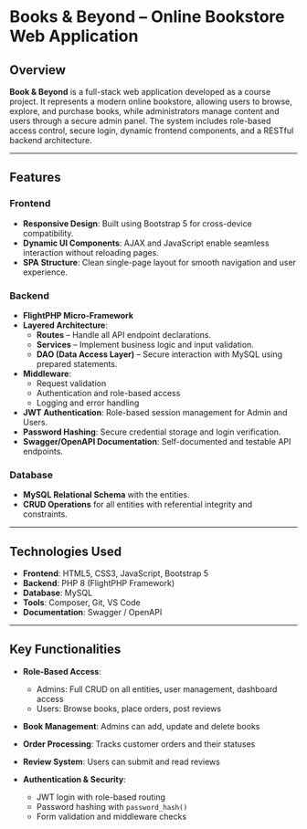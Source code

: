 

# Books & Beyond – Online Bookstore Web Application

## Overview

**Book & Beyond** is a full-stack web application developed as a course project. It represents a modern online bookstore, allowing users to browse, explore, and purchase books, while administrators manage content and users through a secure admin panel. The system includes role-based access control, secure login, dynamic frontend components, and a RESTful backend architecture.


---

## Features

### Frontend

* **Responsive Design**: Built using Bootstrap 5 for cross-device compatibility.
* **Dynamic UI Components**: AJAX and JavaScript enable seamless interaction without reloading pages.
* **SPA Structure**: Clean single-page layout for smooth navigation and user experience.

### Backend

* **FlightPHP Micro-Framework**
* **Layered Architecture**:
  * **Routes** – Handle all API endpoint declarations.
  * **Services** – Implement business logic and input validation.
  * **DAO (Data Access Layer)** – Secure interaction with MySQL using prepared statements.
* **Middleware**:
  * Request validation
  * Authentication and role-based access
  * Logging and error handling
* **JWT Authentication**: Role-based session management for Admin and Users.
* **Password Hashing**: Secure credential storage and login verification.
* **Swagger/OpenAPI Documentation**: Self-documented and testable API endpoints.

### Database

* **MySQL Relational Schema** with the entities.
* **CRUD Operations** for all entities with referential integrity and constraints.

---

## Technologies Used

* **Frontend**: HTML5, CSS3, JavaScript, Bootstrap 5
* **Backend**: PHP 8 (FlightPHP Framework)
* **Database**: MySQL
* **Tools**: Composer, Git, VS Code
* **Documentation**: Swagger / OpenAPI

---

## Key Functionalities

* **Role-Based Access**:

  * Admins: Full CRUD on all entities, user management, dashboard access
  * Users: Browse books, place orders, post reviews
* **Book Management**: Admins can add, update and delete books
* **Order Processing**: Tracks customer orders and their statuses
* **Review System**: Users can submit and read reviews
* **Authentication & Security**:
  * JWT login with role-based routing
  * Password hashing with `password_hash()`
  * Form validation and middleware checks

